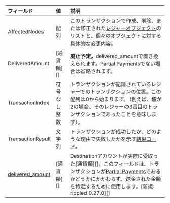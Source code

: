| フィールド                                 | 値               | 説明    |
|:--------------------------------------|:--------------------|:---------------|
| <span class="code-snippet">AffectedNodes</span>                       | 配列               | このトランザクションで作成、削除、または修正された[レジャーオブジェクト](ledger-object-types.html)のリストと、個々のオブジェクトに対する具体的な変更内容。 |
| <span class="code-snippet">DeliveredAmount</span>                     | [通貨額][] | **廃止予定。**<span class="code-snippet">delivered_amount</span>で置き換えられます。Partial Paymentsでない場合は省略されます。 |
| <span class="code-snippet">TransactionIndex</span>                    | 符号なし整数    | トランザクションが記録されているレジャーでのトランザクションの位置。この配列は0から始まります。（例えば、値が<span class="code-snippet">2</span>の場合、そのレジャーの3番目のトランザクションであったことを意味します）。 |
| <span class="code-snippet">TransactionResult</span>                   | 文字列              | トランザクションが成功したか、どのような理由で失敗したかを示す[結果コード](transaction-results.html)。 |
| [<span class="code-snippet">delivered_amount</span>](transaction-metadata.html#delivered_amount) | [通貨額][] | <span class="code-snippet">Destination</span>アカウントが実際に受取った[通貨額][]。このフィールドは、トランザクションが[Partial Payments](partial-payments.html)であるかどうかにかかわらず、送金された金額を特定するために使用します。[新規: rippled 0.27.0][] |
